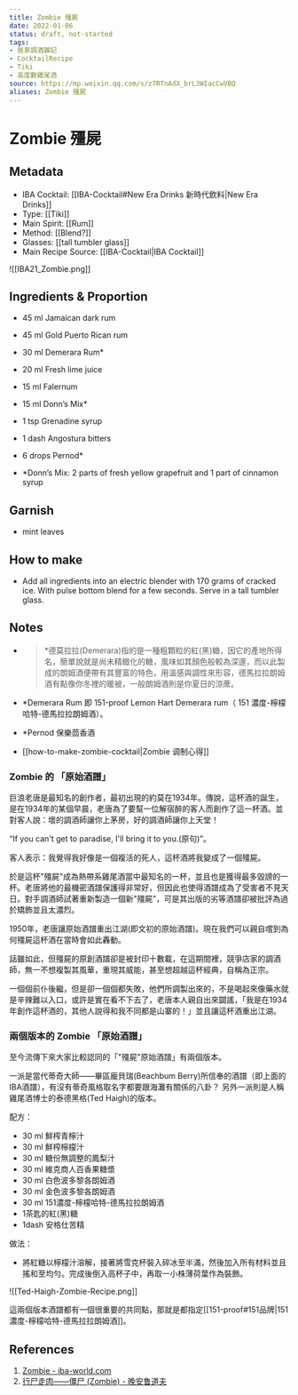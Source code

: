 ```yaml
---
title: Zombie 殭屍
date: 2022-01-06
status: draft, not-started
tags: 
- 居家調酒雜記
- CocktailRecipe
- Tiki
- 高度數雞尾酒
source: https://mp.weixin.qq.com/s/z7RTnAdX_brL3WIacCwVBQ
aliases: Zombie 殭屍
---
```

# Zombie 殭屍

## Metadata
- IBA Cocktail: [[IBA-Cocktail#New Era Drinks 新時代飲料|New Era Drinks]]
- Type: [[Tiki]]
- Main Spirit: [[Rum]]
- Method: [[Blend?]]
- Glasses: [[tall tumbler glass]]
- Main Recipe Source: [[IBA-Cocktail|IBA Cocktail]]

![[IBA21_Zombie.png]]

## Ingredients & Proportion
- 45 ml Jamaican dark rum  
- 45 ml Gold Puerto Rican rum  
- 30 ml Demerara Rum*
- 20 ml Fresh lime juice  
- 15 ml Falernum  
- 15 ml Donn’s Mix*  
- 1 tsp Grenadine syrup  
- 1 dash Angostura bitters  
- 6 drops Pernod*

- *Donn’s Mix: 2 parts of fresh yellow grapefruit and 1 part of cinnamon syrup

## Garnish
- mint leaves

## How to make
- Add all ingredients into an electric blender with 170 grams of cracked ice. With pulse bottom blend for a few seconds. Serve in a tall tumbler glass.

## Notes
- >*德莫拉拉(Demerara)指的是一種粗顆粒的紅(黑)糖，因它的產地所得名，簡單說就是尚未精緻化的糖，風味如其顏色般較為深邃，而以此製成的朗姆酒便帶有其豐富的特色，用溫感與調性來形容，德馬拉拉朗姆酒有點像你冬裡的暖被，一般朗姆酒則是你夏日的涼蓆。

- *Demerara Rum 即  151-proof Lemon Hart Demerara rum（ 151 濃度-檸檬哈特-德馬拉拉朗姆酒）。
- *Pernod 保樂茴香酒
- [[how-to-make-zombie-cocktail|Zombie 调制心得]]

### Zombie 的 「原始酒譜」 
巨浪老唐是最知名的創作者，最初出現的約莫在1934年。傳說，這杯酒的誕生，是在1934年的某個早晨，老唐為了要幫一位解宿醉的客人而創作了這一杯酒。並對客人說：壞的調酒師讓你上茅房，好的調酒師讓你上天堂！ 

“If you can't get to paradise, I'll bring it to you.(原句)”。 

客人表示：我覺得我好像是一個複活的死人，這杯酒將我變成了一個殭屍。 

於是這杯"殭屍"成為熱帶系雞尾酒當中最知名的一杯，並且也是獲得最多毀謗的一杯。老唐將他的最機密酒譜保護得非常好，但因此也使得酒譜成為了受害者不見天日。對手調酒師試著重新製造一個新"殭屍"，可是其出版的劣等酒譜卻被批評為過於矯飾並且太濃烈。 

1950年，老唐讓原始酒譜重出江湖(即文初的原始酒譜)。現在我們可以親自嚐到為何殭屍這杯酒在當時會如此轟動。 

話雖如此，但殭屍的原創酒譜卻是被封印十數載，在這期間裡，競爭店家的調酒師，無一不想複製其風華，重現其威能，甚至想超越這杯經典，自稱為正宗。 

一個個前仆後繼，但是卻一個個都失敗，他們所調製出來的，不是喝起來像藥水就是辛辣難以入口，或許是實在看不下去了，老唐本人親自出來闢謠，「我是在1934年創作這杯酒的，其他人說得和我不同都是山寨的！」並且讓這杯酒重出江湖。

### 兩個版本的 Zombie 「原始酒譜」
至今流傳下來大家比較認同的「"殭屍"原始酒譜」有兩個版本。 

一派是當代蒂奇大師——畢區龐貝瑞(Beachbum Berry)所信奉的酒譜（即上面的IBA酒譜），有沒有蒂奇風格取名字都要跟海灘有關係的八卦？ 
另外一派則是人稱雞尾酒博士的泰德黑格(Ted Haigh)的版本。 

配方： 
- 30 ml 鮮榨青檸汁 
- 30 ml 鮮榨檸檬汁 
- 30 ml 糖份無調整的鳳梨汁 
- 30 ml 維克商人百香果糖漿 
- 30 ml 白色波多黎各朗姆酒 
- 30 ml 金色波多黎各朗姆酒 
- 30 ml 151濃度-檸檬哈特-德馬拉拉朗姆酒 
- 1茶匙的紅(黑)糖 
- 1dash 安格仕苦精 

做法： 
- 將紅糖以檸檬汁溶解，接著將雪克杯裝入碎冰至半滿，然後加入所有材料並且搖和至均勻。完成後倒入高杯子中，再取一小株薄荷葉作為裝飾。

![[Ted-Haigh-Zombie-Recipe.png]]

這兩個版本酒譜都有一個很重要的共同點，那就是都指定[[151-proof#151品牌|151濃度-檸檬哈特-德馬拉拉朗姆酒]]。

## References
1. [Zombie - iba-world.com](https://iba-world.com/zombie/)
2. [行尸走肉——僵尸 (Zombie) - 晚安鲁道夫](https://mp.weixin.qq.com/s/z7RTnAdX_brL3WIacCwVBQ)